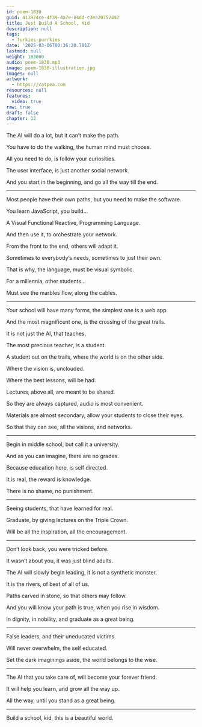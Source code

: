 ```yaml
---
id: poem-1830
guid: 413974ce-4f39-4a7e-84dd-c3ea207528a2
title: Just Build A School, Kid
description: null
tags:
  - furkies-purrkies
date: '2025-03-06T00:36:20.701Z'
lastmod: null
weight: 183000
audio: poem-1830.mp3
image: poem-1830-illustration.jpg
images: null
artwork:
  - https://catpea.com
resources: null
features:
  video: true
raw: true
draft: false
chapter: 12
---
```


The AI will do a lot,
but it can’t make the path.

You have to do the walking,
the human mind must choose.

All you need to do,
is follow your curiosities.

The user interface,
is just another social network.

And you start in the beginning,
and go all the way till the end.

---

Most people have their own paths,
but you need to make the software.

You learn JavaScript,
you build…

A Visual Functional Reactive,
Programming Language.

And then use it,
to orchestrate your network.

From the front to the end,
others will adapt it.

Sometimes to everybody’s needs,
sometimes to just their own.

That is why, the language,
must be visual symbolic.

For a millennia,
other students…

Must see the marbles flow,
along the cables.

---

Your school will have many forms,
the simplest one is a web app.

And the most magnificent one,
is the crossing of the great trails.

It is not just the AI,
that teaches.

The most precious teacher,
is a student.

A student out on the trails,
where the world is on the other side.

Where the vision is,
unclouded.

Where the best lessons,
will be had.

Lectures, above all,
are meant to be shared.

So they are always captured,
audio is most convenient.

Materials are almost secondary,
allow your students to close their eyes.

So that they can see,
all the visions, and networks.

---

Begin in middle school,
but call it a university.

And as you can imagine,
there are no grades.

Because education here,
is self directed.

It is real,
the reward is knowledge.

There is no shame,
no punishment.

---

Seeing students,
that have learned for real.

Graduate,
by giving lectures on the Triple Crown.

Will be all the inspiration,
all the encouragement.

---

Don’t look back,
you were tricked before.

It wasn’t about you,
it was just blind adults.

The AI will slowly begin leading,
it is not a synthetic monster.

It is the rivers,
of best of all of us.

Paths carved in stone,
so that others may follow.

And you will know your path is true,
when you rise in wisdom.

In dignity, in nobility,
and graduate as a great being.

---

False leaders,
and their uneducated victims.

Will never overwhelm,
the self educated.

Set the dark imaginings aside,
the world belongs to the wise.

---

The AI that you take care of,
will become your forever friend.

It will help you learn,
and grow all the way up.

All the way,
until you stand as a great being.

---

Build a school, kid,
this is a beautiful world.
